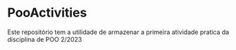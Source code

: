 # PooActivities
Este repositório tem a utilidade de armazenar a primeira atividade pratica da disciplina de POO 2/2023
